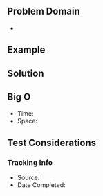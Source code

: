 ## Problem Domain
- 

## Example


## Solution


## Big O

- Time: 
- Space: 

## Test Considerations


### Tracking Info

- Source: 
- Date Completed: 